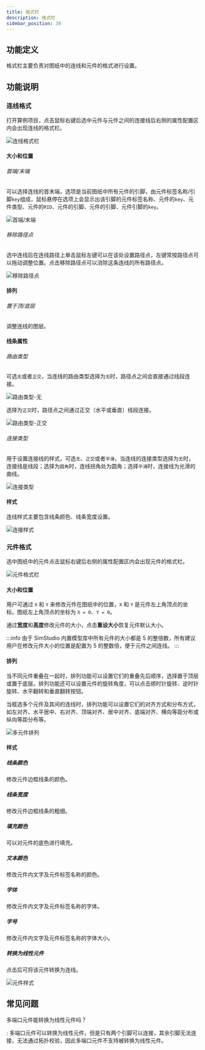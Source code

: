 ```yaml
---
title: 格式栏
description: 格式栏
sidebar_position: 30
---
```


## 功能定义

格式栏主要负责对图纸中的连线和元件的格式进行设置。

## 功能说明

### 连线格式

打开算例项目，点击鼠标右键后选中元件与元件之间的连接线后右侧的属性配置区内会出现连线的格式栏。

![连线格式栏](./1.png)

#### 大小和位置

###### 首端/末端

可以选择连线的首末端，选项是当前图纸中所有元件的引脚，由元件标签名称/引脚`key`组成，鼠标悬停在选项上会显示出该引脚的元件标签名称、元件的`key`、元件类型、元件的`RID`、元件的引脚、元件的引脚、元件引脚的`key`。

![首端/末端](./2.png)

###### 移除路径点

选中连线后在连线路径上单击鼠标左键可以在该处设置路径点，左键常按路径点可以拖动调整位置。点击移除路径点可以消除这条连线的所有路径点。

![移除路径点](./3.png)

#### 排列

###### 置于顶/底层

调整连线的图层。

#### 线条属性

###### 路由类型

可选`无`或者`正交`，当连线的路由类型选择为`无`时，路径点之间会直接通过线段连接。

![路由类型-无](./4.png)

选择为`正交`时，路径点之间通过正交（水平或垂直）线段连接。

![路由类型-正交](./5.png)

###### 连接类型

用于设置连接线的样式，可选`无`、`正交`或者`平滑`，当连线的连接类型选择为`无`时，连接线是线段；选择为`圆角`时，连线拐角处为圆角；选择`平滑`时，连接线为光滑的曲线。

![连接类型](./6.png)

#### 样式

连线样式主要包含线条颜色、线条宽度设置。

![连接样式](./7.png)

### 元件格式

选中图纸中的元件点击鼠标右键后右侧的属性配置区内会出现元件的格式栏。

![元件格式栏](./10.png)

#### 大小和位置

用户可通过 `X` 和 `Y` 来修改元件在图纸中的位置，`X` 和 `Y` 是元件左上角顶点的坐标。图纸左上角顶点的坐标为 `X = 0`、`Y = 0`。

通过**宽度**和**高度**修改元件的大小，点击**重设大小**恢复元件默认大小。

:::info
由于 SimStudio 内置模型库中所有元件的大小都是 5 的整倍数，所有建议用户在修改元件大小的位置是配置为 5 的整数倍，便于元件之间连线。
:::

#### 排列

当不同元件重叠在一起时，排列功能可以设置它们的重叠先后顺序，选择置于顶层或置于底层。排列功能还可以设置元件的旋转角度，可以点击顺时针旋转、逆时针旋转、水平翻转和垂直翻转按钮。

当框选多个元件及其间的连线时，排列功能可以设置它们的对齐方式和分布方式，如左对齐、水平居中、右对齐、顶端对齐、居中对齐、底端对齐、横向等距分布或纵向等距分布等。

![多元件排列](./8.png)

#### 样式

##### 线条颜色

修改元件边框线条的颜色。

##### 线条宽度

修改元件边框线条的粗细。

##### 填充颜色

可以对元件的底色进行填充。

##### 文本颜色

修改元件内文字及元件标签名称的颜色。

##### 字体

修改元件内文字及元件标签名称的字体。

##### 字号

修改元件内文字及元件标签名称的字体大小。

##### 转换为线性元件

点击后可将该元件转换为连线。

![元件样式](./9.png)

## 常见问题

多端口元件能转换为线性元件吗？

:   多端口元件可以转换为线性元件，但是只有两个引脚可以连接，其余引脚无法连接，无法通过拓扑校验，因此多端口元件不支持被转换为线性元件。
